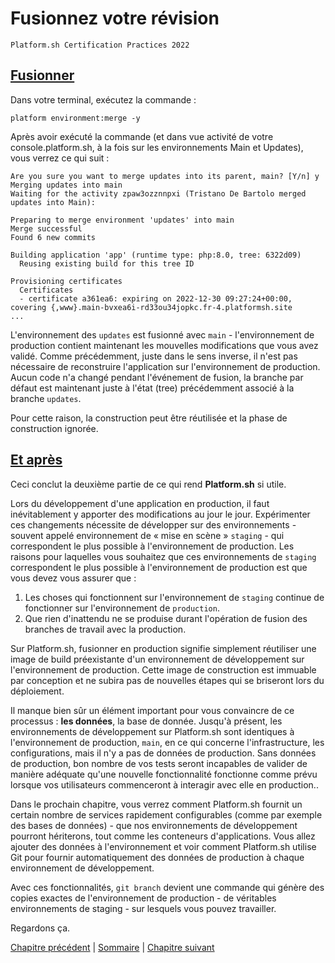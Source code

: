 # Fusionnez votre révision

`Platform.sh Certification Practices 2022`

## [Fusionner](https://master-7rqtwti-4mh7eev5ydrdo.eu-3.platformsh.site/getstarted/basics/git-started/merge.html#merge)

Dans votre terminal, exécutez la commande :

```
platform environment:merge -y
```

Après avoir exécuté la commande (et dans vue activité de votre console.platform.sh, à la fois sur les environnements Main et Updates), vous verrez ce qui suit :

```
Are you sure you want to merge updates into its parent, main? [Y/n] y
Merging updates into main
Waiting for the activity zpaw3ozznnpxi (Tristano De Bartolo merged updates into Main):

Preparing to merge environment 'updates' into main
Merge successful
Found 6 new commits

Building application 'app' (runtime type: php:8.0, tree: 6322d09)
  Reusing existing build for this tree ID

Provisioning certificates
  Certificates
  - certificate a361ea6: expiring on 2022-12-30 09:27:24+00:00, covering {,www}.main-bvxea6i-rd33ou34jopkc.fr-4.platformsh.site
...
```

L'environnement des `updates` est fusionné avec `main` - l'environnement de production contient maintenant les mouvelles modifications que vous avez validé. Comme précédemment, juste dans le sens inverse, il n'est pas nécessaire de reconstruire l'application sur l'environnement de production. Aucun code n'a changé pendant l'événement de fusion, la branche par défaut est maintenant juste à l'état (tree) précédemment associé à la branche `updates`.

Pour cette raison, la construction peut être réutilisée et la phase de construction ignorée.

## [Et après](https://master-7rqtwti-4mh7eev5ydrdo.eu-3.platformsh.site/getstarted/basics/git-started/merge.html#whats-next)

Ceci conclut la deuxième partie de ce qui rend **Platform.sh** si utile.

Lors du développement d'une application en production, il faut inévitablement y apporter des modifications au jour le jour. Expérimenter ces changements nécessite de développer sur des environnements - souvent appelé environnement de « mise en scène » `staging` - qui correspondent le plus possible à l'environnement de production. Les raisons pour laquelles vous souhaitez que ces environnements de `staging` correspondent le plus possible à l'environnement de production est que vous devez vous assurer que :

1. Les choses qui fonctionnent sur l'environnement de `staging` continue de fonctionner sur l'environnement de `production`.
2. Que rien d'inattendu ne se produise durant l'opération de fusion des branches de travail avec la production.

Sur Platform.sh, fusionner en production signifie simplement réutiliser une image de build préexistante d'un environnement de développement sur l'environnement de production. Cette image de construction est immuable par conception et ne subira pas de nouvelles étapes qui se briseront lors du déploiement.

Il manque bien sûr un élément important pour vous convaincre de ce processus : **les données**, la base de donnée. Jusqu'à présent, les environnements de développement sur Platform.sh sont identiques à l'environnement de production, `main`, en ce qui concerne l'infrastructure, les configurations, mais il n'y a pas de données de production. Sans données de production, bon nombre de vos tests seront incapables de valider de manière adéquate qu'une nouvelle fonctionnalité fonctionne comme prévu lorsque vos utilisateurs commenceront à interagir avec elle en production..

Dans le prochain chapitre, vous verrez comment Platform.sh fournit un certain nombre de services rapidement configurables (comme par exemple des bases de données) - que nos environnements de développement pourront hériterons, tout comme les conteneurs d'applications. Vous allez ajouter des données à l'environnement et voir comment Platform.sh utilise Git pour fournir automatiquement des données de production à chaque environnement de développement.

Avec ces fonctionnalités, `git branch` devient une commande qui génère des copies exactes de l'environnement de production - de véritables environnements de staging - sur lesquels vous pouvez travailler.

Regardons ça.

[Chapitre précédent](./chapter-6.md) | [Sommaire](../README.md.md) | [Chapitre suivant](./chapter-8.md)

